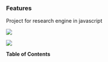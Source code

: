 ### Features

Project for research engine in javascript

![](https://user.oc-static.com/upload/2020/08/14/15973932905401_logo%20%281%29.png)

![](https://img.shields.io/github/stars/pandao/editor.md.svg)

**Table of Contents**
